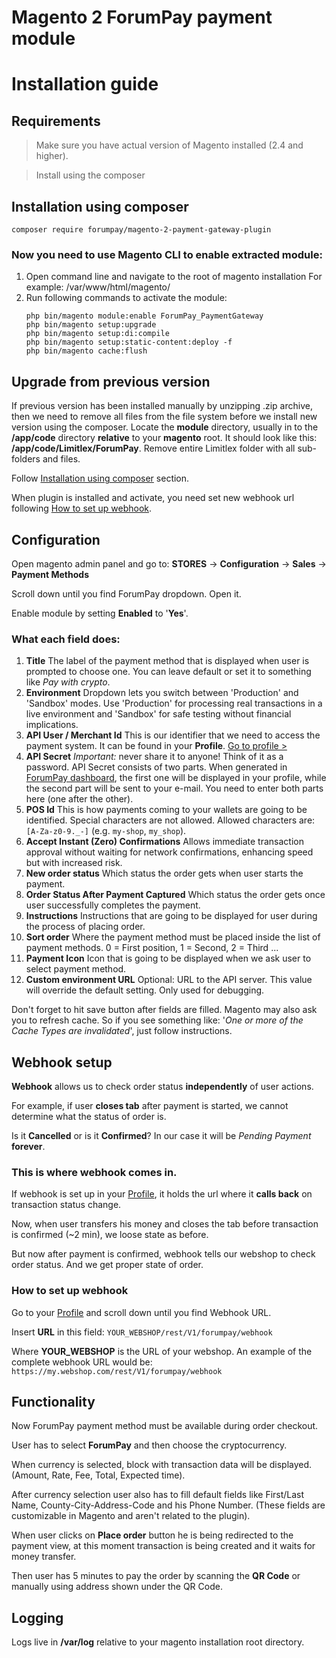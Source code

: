 # Magento 2 ForumPay payment module
# Installation guide

## Requirements

> Make sure you have actual version of Magento installed (2.4 and higher).

> Install using the composer

## Installation using composer

```shell
composer require forumpay/magento-2-payment-gateway-plugin
```

### Now you need to use Magento CLI to enable extracted module:

1. Open command line and navigate to the root of magento installation
   For example: /var/www/html/magento/
2. Run following commands to activate the module:
   ```shell
   php bin/magento module:enable ForumPay_PaymentGateway
   php bin/magento setup:upgrade
   php bin/magento setup:di:compile
   php bin/magento setup:static-content:deploy -f
   php bin/magento cache:flush
   ```

## Upgrade from previous version

If previous version has been installed manually by unzipping .zip archive, then we need to remove all files from the file
system before we install new version using the composer.
Locate the **module** directory, usually in to the **/app/code** directory **relative** to your **magento** root.
It should look like this: **/app/code/Limitlex/ForumPay**.
Remove entire Limitlex folder with all sub-folders and files.

Follow [Installation using composer](#installation-using-composer) section.

When plugin is installed and activate, you need set new webhook url following [How to set up webhook](#how-to-set-up-webhook).

## Configuration

Open magento admin panel and go to:
**STORES** -> **Configuration** -> **Sales** -> **Payment Methods**

Scroll down until you find ForumPay dropdown. Open it.

Enable module by setting **Enabled** to '**Yes**'.

### What each field does:

1. **Title**
   The label of the payment method that is displayed when user is prompted to choose one. You can leave default or set it to something like *Pay with crypto*.
2. **Environment**
   Dropdown lets you switch between 'Production' and 'Sandbox' modes.
   Use 'Production' for processing real transactions in a live environment and
   'Sandbox' for safe testing without financial implications.
3. **API User / Merchant Id**
   This is our identifier that we need to access the payment system.
   It can be found in your **Profile**.
   [Go to profile >](https://dashboard.forumpay.com/pay/userPaymentGateway.api_settings)
4. **API Secret**
   _Important:_ never share it to anyone!
   Think of it as a password.
   API Secret consists of two parts. When generated in [ForumPay dashboard](https://dashboard.forumpay.com/pay/userPaymentGateway.api_settings),
   the first one will be displayed in your profile, while the second part will be sent to your e-mail.
   You need to enter both parts here (one after the other).
5. **POS Id**
   This is how payments coming to your wallets are going to be identified.
   Special characters are not allowed. Allowed characters are: `[A-Za-z0-9._-]` (e.g. `my-shop`, `my_shop`).
6. **Accept Instant (Zero) Confirmations**
   Allows immediate transaction approval without waiting for network confirmations, enhancing speed but with increased risk.
7. **New order status**
    Which status the order gets when user starts the payment.
8. **Order Status After Payment Captured**
    Which status the order gets once user successfully completes the payment.
9. **Instructions**
    Instructions that are going to be displayed for user during the process of placing order.
10. **Sort order**
    Where the payment method must be placed inside the list of payment methods.
    0 = First position, 1 = Second, 2 = Third ...
11. **Payment Icon**
    Icon that is going to be displayed when we ask user to select payment method.
12. **Custom environment URL**
    Optional: URL to the API server. This value will override the default setting. Only used for debugging.

Don't forget to hit save button after fields are filled.
Magento may also ask you to refresh cache.
So if you see something like: '*One or more of the Cache Types are invalidated*',
just follow instructions.

## Webhook setup

**Webhook** allows us to check order status **independently** of user actions.

For example, if user **closes tab** after payment is started, we cannot determine what the status of order is.

Is it **Cancelled** or is it **Confirmed**?
In our case it will be *Pending Payment* **forever**.

### This is where webhook comes in.

If webhook is set up in your [Profile](https://dashboard.forumpay.com/pay/userPaymentGateway.api_settings#webhook_notifications), it holds the url where it **calls back** on transaction status change.

Now, when user transfers his money and closes the tab before transaction is confirmed (~2 min), we loose state as before.

But now after payment is confirmed, webhook tells our webshop to check order status. And we get proper state of order.

### How to set up webhook

Go to your [Profile](https://dashboard.forumpay.com/pay/userPaymentGateway.api_settings#webhook_notifications) and scroll down until you find Webhook URL.

Insert **URL** in this field:
`YOUR_WEBSHOP/rest/V1/forumpay/webhook`

Where **YOUR_WEBSHOP** is the URL of your webshop. An example of the complete webhook URL would be:
`https://my.webshop.com/rest/V1/forumpay/webhook`

## Functionality

Now ForumPay payment method must be available during order checkout.

User has to select **ForumPay** and then choose the cryptocurrency.

When currency is selected, block with transaction data will be displayed.
(Amount, Rate, Fee, Total, Expected time).

After currency selection user also has to fill default fields like
First/Last Name, County-City-Address-Code and his Phone Number.
(These fields are customizable in Magento and aren't related to the plugin).

When user clicks on **Place order** button he is being redirected to the payment view, at this moment transaction is being created and it waits for money transfer.

Then user has 5 minutes to pay the order by scanning the **QR Code** or manually using address shown under the QR Code.

## Logging

Logs live in **/var/log** relative to your magento installation root directory.
